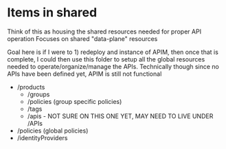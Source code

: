 # Items in shared

Think of this as housing the shared resources needed for proper API operation
Focuses on shared "data-plane" resources

Goal here is if I were to 1) redeploy and instance of APIM, then once that is complete, I could then use this folder to setup all the global resources needed to operate/organize/manage the APIs. Technically though since no APIs have been defined yet, APIM is still not functional

- /products
    - /groups
    - /policies (group specific policies)
    - /tags
    - /apis - NOT SURE ON THIS ONE YET, MAY NEED TO LIVE UNDER /APIs
- /policies (global policies)
- /identityProviders